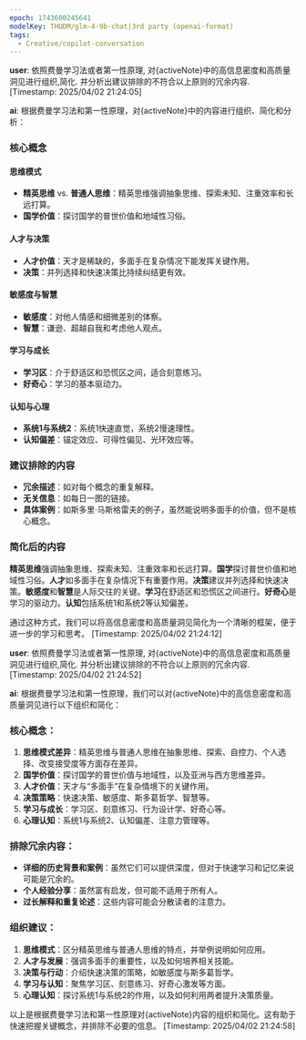 ```yaml
---
epoch: 1743600245641
modelKey: THUDM/glm-4-9b-chat|3rd party (openai-format)
tags:
  - Creative/copilot-conversation
---
```


**user**: 依照费曼学习法或者第一性原理, 对{activeNote}中的高信息密度和高质量洞见进行组织,简化.
并分析出建议排除的不符合以上原则的冗余内容.
[Timestamp: 2025/04/02 21:24:05]

**ai**: 
根据费曼学习法和第一性原理，对{activeNote}中的内容进行组织、简化和分析：

### 核心概念

#### 思维模式
- **精英思维** vs. **普通人思维**：精英思维强调抽象思维、探索未知、注重效率和长远打算。
- **国学价值**：探讨国学的普世价值和地域性习俗。

#### 人才与决策
- **人才价值**：天才是稀缺的，多面手在复杂情况下能发挥关键作用。
- **决策**：并列选择和快速决策比持续纠结更有效。

#### 敏感度与智慧
- **敏感度**：对他人情感和细微差别的体察。
- **智慧**：谦逊、超越自我和考虑他人观点。

#### 学习与成长
- **学习区**：介于舒适区和恐慌区之间，适合刻意练习。
- **好奇心**：学习的基本驱动力。

#### 认知与心理
- **系统1与系统2**：系统1快速直觉，系统2慢速理性。
- **认知偏差**：锚定效应、可得性偏见、光环效应等。

### 建议排除的内容

- **冗余描述**：如对每个概念的重复解释。
- **无关信息**：如每日一图的链接。
- **具体案例**：如斯多里·马斯格雷夫的例子，虽然能说明多面手的价值，但不是核心概念。

### 简化后的内容

**精英思维**强调抽象思维、探索未知、注重效率和长远打算。**国学**探讨普世价值和地域性习俗。**人才**如多面手在复杂情况下有重要作用。**决策**建议并列选择和快速决策。**敏感度**和**智慧**是人际交往的关键。**学习**在舒适区和恐慌区之间进行。**好奇心**是学习的驱动力。**认知**包括系统1和系统2等认知偏差。

通过这种方式，我们可以将高信息密度和高质量洞见简化为一个清晰的框架，便于进一步的学习和思考。
[Timestamp: 2025/04/02 21:24:12]

**user**: 依照费曼学习法或者第一性原理, 对{activeNote}中的高信息密度和高质量洞见进行组织,简化.
并分析出建议排除的不符合以上原则的冗余内容.
[Timestamp: 2025/04/02 21:24:52]

**ai**: 
根据费曼学习法和第一性原理，我们可以对{activeNote}中的高信息密度和高质量洞见进行以下组织和简化：

### 核心概念：
1. **思维模式差异**：精英思维与普通人思维在抽象思维、探索、自控力、个人选择、改变接受度等方面存在差异。
2. **国学价值**：探讨国学的普世价值与地域性，以及亚洲与西方思维差异。
3. **人才价值**：天才与“多面手”在复杂情境下的关键作用。
4. **决策策略**：快速决策、敏感度、斯多葛哲学、智慧等。
5. **学习与成长**：学习区、刻意练习、行为设计学、好奇心等。
6. **心理认知**：系统1与系统2、认知偏差、注意力管理等。

### 排除冗余内容：
- **详细的历史背景和案例**：虽然它们可以提供深度，但对于快速学习和记忆来说可能是冗余的。
- **个人经验分享**：虽然富有启发，但可能不适用于所有人。
- **过长解释和重复论述**：这些内容可能会分散读者的注意力。

### 组织建议：
1. **思维模式**：区分精英思维与普通人思维的特点，并举例说明如何应用。
2. **人才与发展**：强调多面手的重要性，以及如何培养相关技能。
3. **决策与行动**：介绍快速决策的策略，如敏感度与斯多葛哲学。
4. **学习与认知**：聚焦学习区、刻意练习、好奇心激发等方面。
5. **心理认知**：探讨系统1与系统2的作用，以及如何利用两者提升决策质量。

以上是根据费曼学习法和第一性原理对{activeNote}内容的组织和简化。这有助于快速把握关键概念，并排除不必要的信息。
[Timestamp: 2025/04/02 21:24:58]